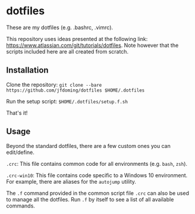 # dotfiles
These are my dotfiles (e.g. .bashrc, .vimrc).

This repository uses ideas presented at the following link: https://www.atlassian.com/git/tutorials/dotfiles. Note however that the scripts included here are all created from scratch.

## Installation
Clone the repository: `git clone --bare https://github.com/jfdoming/dotfiles $HOME/.dotfiles`

Run the setup script: `$HOME/.dotfiles/setup.f.sh`

That's it!

## Usage
Beyond the standard dotfiles, there are a few custom ones you can edit/define.

`.crc`: This file contains common code for all environments (e.g. `bash`, `zsh`).

`.crc-win10`: This file contains code specific to a Windows 10 environment. For example, there are aliases for the `autojump` utility.

The `.f` command provided in the common script file `.crc` can also be used to manage all the dotfiles. Run `.f` by itself to see a list of all available commands.
